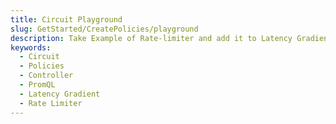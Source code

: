 ```yaml
---
title: Circuit Playground
slug: GetStarted/CreatePolicies/playground
description: Take Example of Rate-limiter and add it to Latency Gradient and switch off script traffic
keywords:
  - Circuit
  - Policies
  - Controller
  - PromQL
  - Latency Gradient
  - Rate Limiter
---
```

